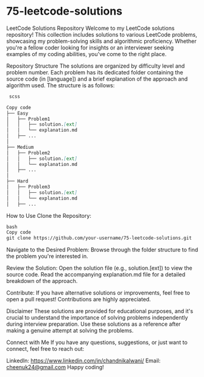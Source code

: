 # 75-leetcode-solutions
LeetCode Solutions Repository
Welcome to my LeetCode solutions repository! This collection includes solutions to various LeetCode problems, showcasing my problem-solving skills and algorithmic proficiency. Whether you're a fellow coder looking for insights or an interviewer seeking examples of my coding abilities, you've come to the right place.

Repository Structure
The solutions are organized by difficulty level and problem number. Each problem has its dedicated folder containing the source code (in [language]) and a brief explanation of the approach and algorithm used. The structure is as follows:

```markdown
 scss

Copy code
├── Easy
│   ├── Problem1
│   │   ├── solution.[ext]
│   │   └── explanation.md
│   ├── ...
│
├── Medium
│   ├── Problem2
│   │   ├── solution.[ext]
│   │   └── explanation.md
│   ├── ...
│
├── Hard
│   ├── Problem3
│   │   ├── solution.[ext]
│   │   └── explanation.md
│   ├── ...
```
How to Use
Clone the Repository:

```markdown
bash
Copy code
git clone https://github.com/your-username/75-leetcode-solutions.git
```
Navigate to the Desired Problem:
Browse through the folder structure to find the problem you're interested in.

Review the Solution:
Open the solution file (e.g., solution.[ext]) to view the source code. Read the accompanying explanation.md file for a detailed breakdown of the approach.

Contribute:
If you have alternative solutions or improvements, feel free to open a pull request! Contributions are highly appreciated.

Disclaimer
These solutions are provided for educational purposes, and it's crucial to understand the importance of solving problems independently during interview preparation. Use these solutions as a reference after making a genuine attempt at solving the problems.

Connect with Me
If you have any questions, suggestions, or just want to connect, feel free to reach out:

LinkedIn: https://www.linkedin.com/in/chandnikalwani/
Email: cheenuk24@gmail.com
Happy coding!

